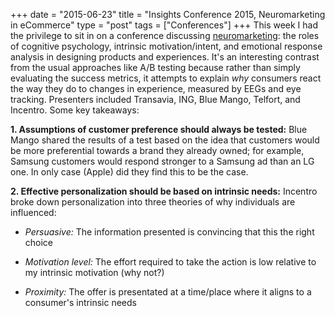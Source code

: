 +++
date = "2015-06-23"
title = "Insights Conference 2015, Neuromarketing in eCommerce"
type = "post"
tags = ["Conferences"]
+++
This week I had the privilege to sit in on a conference discussing [neuromarketing](https://en.wikipedia.org/wiki/Neuromarketing): the roles of cognitive psychology, intrinsic motivation/intent, and emotional response analysis in designing products and experiences.
It's an interesting contrast from the usual approaches like A/B testing because rather than simply evaluating the success metrics, it attempts to explain _why_ consumers react the way they do to changes in experience, measured by EEGs and eye tracking. Presenters included Transavia, ING, Blue Mango, Telfort, and Incentro. Some key takeaways:

**1. Assumptions of customer preference should always be tested:** Blue Mango shared the results of a test based on the idea that customers would be more preferential towards a brand they already owned; for example, Samsung customers would respond stronger to a Samsung ad than an LG one. In only case (Apple) did they find this to be the case.

**2. Effective personalization should be based on intrinsic needs:** Incentro broke down personalization into three theories of why individuals are influenced:

- _Persuasive:_ The information presented is convincing that this the right choice

- _Motivation level:_ The effort required to take the action is low relative to my intrinsic motivation (why not?)

- _Proximity:_ The offer is presentated at a time/place where it aligns to a consumer's intrinsic needs
